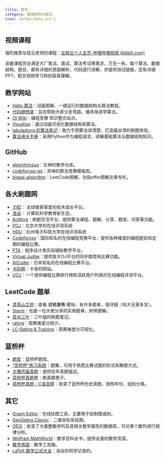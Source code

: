 ```yaml
---
title: 首页
category: 数据结构与算法
icon: carbon:data-vis-1
---
```


## 视频课程

强烈推荐左程云老师的课程：[左程云个人主页-哔哩哔哩视频 (bilibili.com)](https://space.bilibili.com/8888480/channel/seriesdetail?sid=3509640)

该套课程完全满足大厂笔试、面试、算法考试等需求，万无一失。每个算法、数据结构、题目，都有详细的思路解析，代码逐行讲解，并提供测试链接，还有详细PPT，配合视频学习特别容易理解。

## 教学网站

- [Hello 算法](https://www.hello-algo.com/)：动画图解、一键运行的数据结构与算法教程。
- [代码随想录](https://programmercarl.com/)：旨在帮助大家少走弯路，循序渐进学算法。
- [OI Wiki](https://oi-wiki.org/)：编程竞赛 知识整合站点。
- [VisuAlgo](https://visualgo.net/zh)：通过动画可视化数据结构和算法。
- [labuladong 的算法笔记](https://labuladong.online/algo/)：致力于把算法讲清楚，打造最丝滑的刷题体验。
- [算法通关手册](https://algo.itcharge.cn/)：采用Python作为编程语言，讲解基础算法与数据结构知识。

## GitHub

- [algorithmzuo](https://github.com/algorithmzuo)：左神的教学仓库。
- [codeforces-go](https://github.com/EndlessCheng/codeforces-go)：灵神的算法竞赛模板库。
- [bigsai-algorithm](https://github.com/javasmall/bigsai-algorithm?tab=readme-ov-file)：LeetCode图解、剑指offer图解文章专栏。

## 各大刷题网

- [力扣](https://leetcode.cn/)： 全球极客挚爱的技术成长平台。
- [洛谷](https://www.luogu.com.cn/)： 计算机科学教育新生态。
- [AcWing](https://www.acwing.com/)：刷题交流平台，提供算法课程、题解、分享、题库、问答等功能。
- [POJ](http://poj.org/)：北京大学的在线评测系统
- [HDU](https://acm.hdu.edu.cn/)：杭州电子科技大学在线评测系统
- [Codeforces](https://codeforces.com/)：国际知名的在线编程竞赛平台，提供各种难度的编程题目和定期的编程比赛。
- [PTA](https://pintia.cn/home)：程序设计类实验辅助教学平台。
- [Virtual Judge](https://vjudge.net/)：提供各大OJ平台的同步题库和比赛功能。
- [AtCoder](https://atcoder.jp/)：日本知名的在线编程比赛平台。
- [卡码网](https://kamacoder.com/)：卡哥的网站。
- [UOJ](https://uoj.ac/)：一个提供编程比赛排行榜和活跃用户列表的在线编程评测平台。

## LeetCode 题单

- [灵茶山艾府](https://leetcode.cn/u/endlesscheng/)：查看 **讨论发布** 模块，有许多题单，很详细（伟大无需多言）。
- [Storm](https://leetcode.cn/circle/discuss/04PVPY/)：也是一位大佬分享的实用题单，附带题解。
- [宫水三叶](https://www.acoier.com/tags/)：三叶姐的刷题笔记。
- [rating](https://zerotrac.github.io/leetcode_problem_rating/#/)：周赛难度分统计。
- [LC-Rating & Training](https://huxulm.github.io/lc-rating/)：周赛难度分可视化。

## 蓝桥杯

- [题库](https://www.lanqiao.cn/problems/?first_category_id=1)：蓝桥杯题库。
- [“蓝桥杯”练习系统](https://lx.lanqiao.cn/)：题集，可用于熟悉比赛试题的形式和解题方式。
- [大赛历届真题](https://www.lanqiao.cn/courses/2786)：提供往年真题描述。
- [蓝桥杯真题卷](https://www.lanqiao.cn/paper/)：刷真题卷子。
- [蓝桥杯真题 - C语言网](https://www.dotcpp.com/oj/lanqiao/)：收录了蓝桥杯历史真题，按照年份、组别分类。

## 其它

- [Graph Editor](https://csacademy.com/app/graph_editor/)：在线绘图工具，主要用于绘制图或树。
- [GeoGebra Classic](https://www.geogebra.org/classic)：二维坐标系绘图。
- [OEIS](https://oeis.org/)：收录了大量整数序列及其相关数学属性的数据库，可对某个数列进行规律分析。
- [Wolfram MathWorld](https://mathworld.wolfram.com/)：数学百科全书，提供全面的数学资源。
- [数字帝国](https://zh.numberempire.com/)：数学工具箱。
- [LaTeX 数学公式大全](https://www.luogu.com.cn/article/1gxob6zc)：洛谷的同学记录的。
